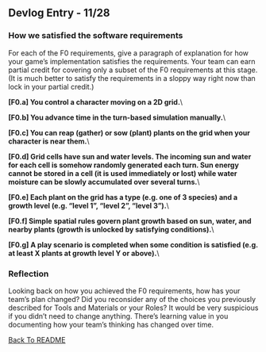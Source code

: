 ## Devlog Entry - 11/28

### How we satisfied the software requirements
For each of the F0 requirements, give a paragraph of explanation for how your game’s implementation satisfies the requirements.
Your team can earn partial credit for covering only a subset of the F0 requirements at this stage. (It is much better to satisfy the requirements in a sloppy way right now than lock in your partial credit.)

**[F0.a] You control a character moving on a 2D grid.**\

**[F0.b] You advance time in the turn-based simulation manually.**\

**[F0.c] You can reap (gather) or sow (plant) plants on the grid when your character is near them.**\

**[F0.d] Grid cells have sun and water levels. The incoming sun and water for each cell is somehow randomly generated each turn. Sun energy cannot be stored in a cell (it is used immediately or lost) while water moisture can be slowly accumulated over several turns.**\

**[F0.e] Each plant on the grid has a type (e.g. one of 3 species) and a growth level (e.g. “level 1”, “level 2”, “level 3”).**\

**[F0.f] Simple spatial rules govern plant growth based on sun, water, and nearby plants (growth is unlocked by satisfying conditions).**\

**[F0.g] A play scenario is completed when some condition is satisfied (e.g. at least X plants at growth level Y or above).**\


### Reflection
Looking back on how you achieved the F0 requirements, how has your team’s plan changed? Did you reconsider any of the choices you previously described for Tools and Materials or your Roles? It would be very suspicious if you didn’t need to change anything. There’s learning value in you documenting how your team’s thinking has changed over time.





[Back To README](../README.md)
